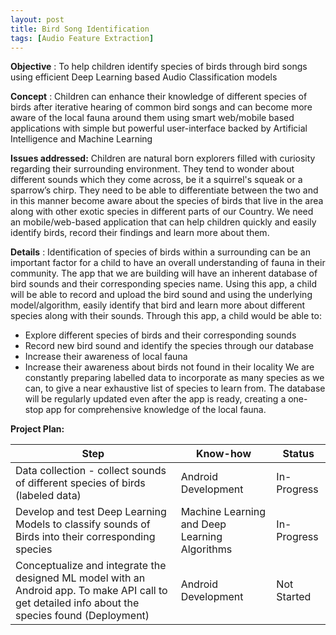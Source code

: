 ```yaml
---
layout: post
title: Bird Song Identification
tags: [Audio Feature Extraction]
---
```


**Objective** : To help children identify species of birds through bird songs using efficient Deep Learning based Audio Classification models

**Concept** : Children can enhance their knowledge of different species of birds after iterative hearing of common bird songs and can become more aware of the local fauna around them using smart web/mobile based applications with simple but powerful user-interface backed by Artificial Intelligence and Machine Learning


**Issues addressed:**  Children are natural born explorers filled with curiosity regarding their surrounding environment. They tend to wonder about different sounds which they come across, be it a squirrel's squeak or a sparrow’s chirp. They need to be able to differentiate between the two and in this manner become aware about the species of birds that live in the area along with other exotic species in different parts of our Country. We need an mobile/web-based application that can help children quickly and easily identify birds, record their findings and learn more about them.

**Details** : Identification of species of birds within a surrounding can be an important factor for a child to have an overall understanding of fauna in their community. The app that we are building will have an inherent database of bird sounds and their corresponding species name. Using this app, a child will be able to record and upload the bird sound and using the underlying model/algorithm, easily identify that bird and learn more about different species along with their sounds. Through this app, a child would be able to:
- Explore different species of birds and their corresponding sounds
- Record new bird sound and identify the species through our database
- Increase their awareness of local fauna
- Increase their awareness about birds not found in their locality
We are constantly preparing labelled data to incorporate as many species as we can, to give a near exhaustive list of species to learn from. The database will be regularly updated even after the app is ready, creating a one-stop app for comprehensive knowledge of the local fauna.

**Project Plan:**

| Step | Know-how | Status |
| --- | --- | --- |
| Data collection - collect sounds of different species of birds (labeled data) | Android Development | In-Progress |
| Develop and test Deep Learning Models to classify sounds of Birds into their corresponding species | Machine Learning and Deep Learning Algorithms | In-Progress |
| Conceptualize and integrate the designed ML model with an Android app. To make API call to get detailed info about the species found (Deployment) | Android Development | Not Started |


